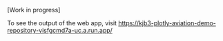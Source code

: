 [Work in progress]

To see the output of the web app, visit https://kjb3-plotly-aviation-demo-repository-visfgcmd7a-uc.a.run.app/ 
